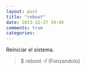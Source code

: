 ```yaml
---
layout: post
title: "reboot"
date: 2013-12-27 19:44
comments: true
categories: 
---
```

Reiniciar el sistema.

>$ reboot -f (Fonzandolo)

